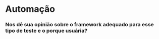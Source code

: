 # Automação 

### Nos dê sua opinião sobre o framework adequado para esse tipo de teste e o porque usuária? 
